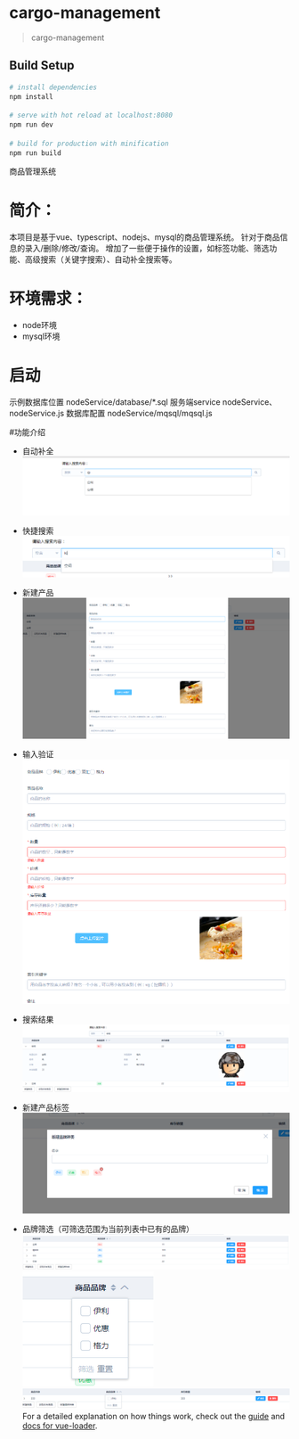 # cargo-management

> cargo-management

## Build Setup

``` bash
# install dependencies
npm install

# serve with hot reload at localhost:8080
npm run dev

# build for production with minification
npm run build

```

商品管理系统
# 简介：
本项目是基于vue、typescript、nodejs、mysql的商品管理系统。
针对于商品信息的录入/删除/修改/查询。
增加了一些便于操作的设置，如标签功能、筛选功能、高级搜索（关键字搜索）、自动补全搜索等。

# 环境需求：
* node环境
* mysql环境

# 启动
示例数据库位置 nodeService/database/*.sql
服务端service nodeService、nodeService.js
数据库配置 nodeService/mqsql/mqsql.js

#功能介绍

* 自动补全
![](./screenShots/2.png)

* 快捷搜索
![](./screenShots/6.png)

* 新建产品
![](./screenShots/3.png)

* 输入验证
![](./screenShots/12.png)

* 搜索结果
![](./screenShots/4.png)

* 新建产品标签
![](./screenShots/5.png)

* 品牌筛选（可筛选范围为当前列表中已有的品牌）
![](./screenShots/8.png)
![](./screenShots/7.png)
![](./screenShots/9.png)
For a detailed explanation on how things work, check out the [guide](http://vuejs-templates.github.io/webpack/) and [docs for vue-loader](http://vuejs.github.io/vue-loader).
